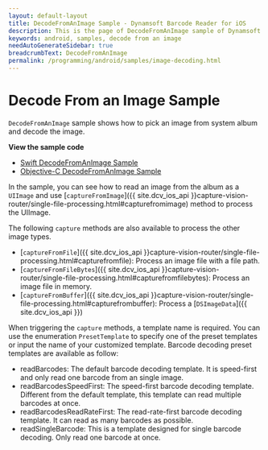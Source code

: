 ```yaml
---
layout: default-layout
title: DecodeFromAnImage Sample - Dynamsoft Barcode Reader for iOS
description: This is the page of DecodeFromAnImage sample of Dynamsoft Barcode Reader for iOS SDK.
keywords: android, samples, decode from an image
needAutoGenerateSidebar: true
breadcrumbText: DecodeFromAnImage
permalink: /programming/android/samples/image-decoding.html
---
```


# Decode From an Image Sample

`DecodeFromAnImage` sample shows how to pick an image from system album and decode the image.

**View the sample code**

* <a href="https://github.com/Dynamsoft/barcode-reader-mobile-samples/tree/main/ios/HelloWorld/DecodeFromAnImage/" target="_blank">Swift DecodeFromAnImage Sample</a>
* <a href="https://github.com/Dynamsoft/barcode-reader-mobile-samples/tree/main/ios/HelloWorld/DecodeFromAnImageObjc/" target="_blank">Objective-C DecodeFromAnImage Sample</a>

In the sample, you can see how to read an image from the album as a `UIImage` and use [`captureFromImage`]({{ site.dcv_ios_api }}capture-vision-router/single-file-processing.html#capturefromimage) method to process the UIImage.

The following `capture` methods are also available to process the other image types.

* [`captureFromFile`]({{ site.dcv_ios_api }}capture-vision-router/single-file-processing.html#capturefromfile): Process an image file with a file path.
* [`captureFromFileBytes`]({{ site.dcv_ios_api }}capture-vision-router/single-file-processing.html#capturefromfilebytes): Process an image file in memory.
* [`captureFromBuffer`]({{ site.dcv_ios_api }}capture-vision-router/single-file-processing.html#capturefrombuffer): Process a [`DSImageData`]({{ site.dcv_ios_api }})

When triggering the `capture` methods, a template name is required. You can use the enumeration `PresetTemplate` to specify one of the preset templates or input the name of your customized template. Barcode decoding preset templates are available as follow:

* readBarcodes: The default barcode decoding template. It is speed-first and only read one barcode from an single image.
* readBarcodesSpeedFirst: The speed-first barcode decoding template. Different from the default template, this template can read multiple barcodes at once.
* readBarcodesReadRateFirst: The read-rate-first barcode decoding template. It can read as many barcodes as possible.
* readSingleBarcode: This is a template designed for single barcode decoding. Only read one barcode at once.
